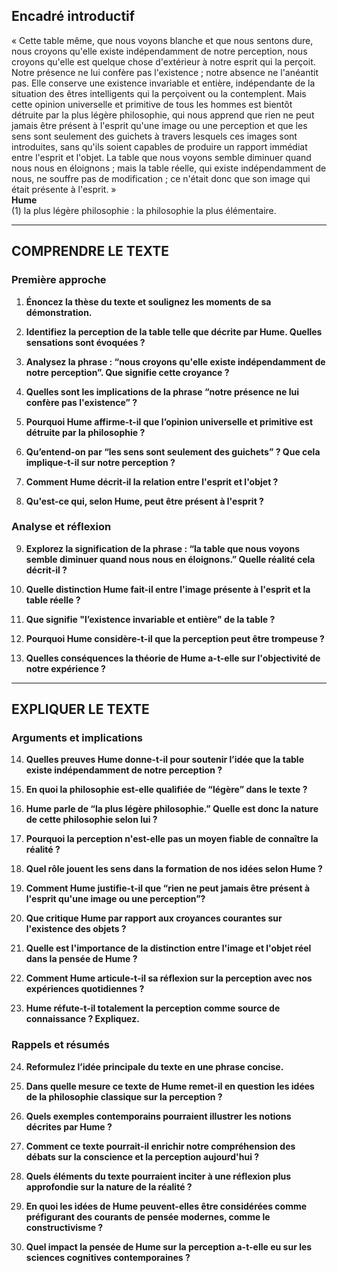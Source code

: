 ## Encadré introductif
« Cette table même, que nous voyons blanche et que nous sentons dure, nous croyons qu'elle existe indépendamment de notre perception, nous croyons qu'elle est quelque chose d'extérieur à notre esprit qui la perçoit. Notre présence ne lui confère pas l'existence ; notre absence ne l'anéantit pas. Elle conserve une existence invariable et entière, indépendante de la situation des êtres intelligents qui la perçoivent ou la contemplent. Mais cette opinion universelle et primitive de tous les hommes est bientôt détruite par la plus légère philosophie, qui nous apprend que rien ne peut jamais être présent à l'esprit qu'une image ou une perception et que les sens sont seulement des guichets à travers lesquels ces images sont introduites, sans qu'ils soient capables de produire un rapport immédiat entre l'esprit et l'objet. La table que nous voyons semble diminuer quand nous nous en éloignons ; mais la table réelle, qui existe indépendamment de nous, ne souffre pas de modification ; ce n'était donc que son image qui était présente à l'esprit. »  
**Hume**  
(1) la plus légère philosophie : la philosophie la plus élémentaire.

---

## COMPRENDRE LE TEXTE

### Première approche

1. **Énoncez la thèse du texte et soulignez les moments de sa démonstration.**

2. **Identifiez la perception de la table telle que décrite par Hume. Quelles sensations sont évoquées ?**

3. **Analysez la phrase : “nous croyons qu'elle existe indépendamment de notre perception”. Que signifie cette croyance ?**

4. **Quelles sont les implications de la phrase “notre présence ne lui confère pas l'existence” ?**

5. **Pourquoi Hume affirme-t-il que l’opinion universelle et primitive est détruite par la philosophie ?**

6. **Qu’entend-on par “les sens sont seulement des guichets” ? Que cela implique-t-il sur notre perception ?**

7. **Comment Hume décrit-il la relation entre l'esprit et l'objet ?**

8. **Qu'est-ce qui, selon Hume, peut être présent à l'esprit ?**

### Analyse et réflexion

9. **Explorez la signification de la phrase : “la table que nous voyons semble diminuer quand nous nous en éloignons.” Quelle réalité cela décrit-il ?**

10. **Quelle distinction Hume fait-il entre l'image présente à l'esprit et la table réelle ?**

11. **Que signifie "l’existence invariable et entière" de la table ?**

12. **Pourquoi Hume considère-t-il que la perception peut être trompeuse ?**

13. **Quelles conséquences la théorie de Hume a-t-elle sur l'objectivité de notre expérience ?**

---

## EXPLIQUER LE TEXTE

### Arguments et implications

14. **Quelles preuves Hume donne-t-il pour soutenir l’idée que la table existe indépendamment de notre perception ?**

15. **En quoi la philosophie est-elle qualifiée de “légère” dans le texte ?**

16. **Hume parle de “la plus légère philosophie.” Quelle est donc la nature de cette philosophie selon lui ?**

17. **Pourquoi la perception n'est-elle pas un moyen fiable de connaître la réalité ?**

18. **Quel rôle jouent les sens dans la formation de nos idées selon Hume ?**

19. **Comment Hume justifie-t-il que “rien ne peut jamais être présent à l'esprit qu'une image ou une perception”?**

20. **Que critique Hume par rapport aux croyances courantes sur l'existence des objets ?**

21. **Quelle est l'importance de la distinction entre l'image et l'objet réel dans la pensée de Hume ?**

22. **Comment Hume articule-t-il sa réflexion sur la perception avec nos expériences quotidiennes ?**

23. **Hume réfute-t-il totalement la perception comme source de connaissance ? Expliquez.**

### Rappels et résumés

24. **Reformulez l’idée principale du texte en une phrase concise.**

25. **Dans quelle mesure ce texte de Hume remet-il en question les idées de la philosophie classique sur la perception ?**

26. **Quels exemples contemporains pourraient illustrer les notions décrites par Hume ?**

27. **Comment ce texte pourrait-il enrichir notre compréhension des débats sur la conscience et la perception aujourd'hui ?**

28. **Quels éléments du texte pourraient inciter à une réflexion plus approfondie sur la nature de la réalité ?**

29. **En quoi les idées de Hume peuvent-elles être considérées comme préfigurant des courants de pensée modernes, comme le constructivisme ?**

30. **Quel impact la pensée de Hume sur la perception a-t-elle eu sur les sciences cognitives contemporaines ?**